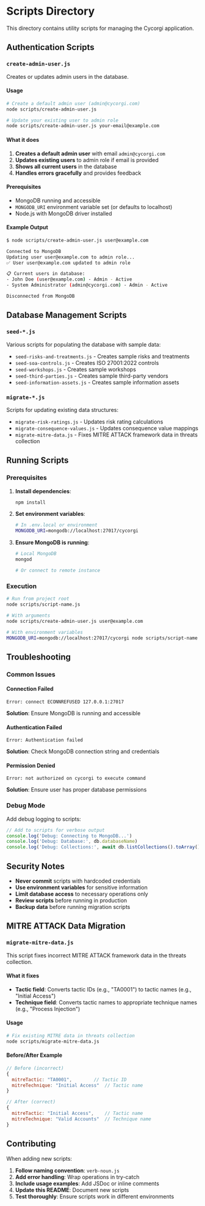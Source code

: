 # Scripts Directory

This directory contains utility scripts for managing the Cycorgi application.

## Authentication Scripts

### `create-admin-user.js`

Creates or updates admin users in the database.

#### Usage

```bash
# Create a default admin user (admin@cycorgi.com)
node scripts/create-admin-user.js

# Update your existing user to admin role
node scripts/create-admin-user.js your-email@example.com
```

#### What it does

1. **Creates a default admin user** with email `admin@cycorgi.com`
2. **Updates existing users** to admin role if email is provided
3. **Shows all current users** in the database
4. **Handles errors gracefully** and provides feedback

#### Prerequisites

- MongoDB running and accessible
- `MONGODB_URI` environment variable set (or defaults to localhost)
- Node.js with MongoDB driver installed

#### Example Output

```bash
$ node scripts/create-admin-user.js user@example.com

Connected to MongoDB
Updating user user@example.com to admin role...
✅ User user@example.com updated to admin role

📋 Current users in database:
- John Doe (user@example.com) - Admin - Active
- System Administrator (admin@cycorgi.com) - Admin - Active

Disconnected from MongoDB
```

## Database Management Scripts

### `seed-*.js`

Various scripts for populating the database with sample data:

- `seed-risks-and-treatments.js` - Creates sample risks and treatments
- `seed-soa-controls.js` - Creates ISO 27001:2022 controls
- `seed-workshops.js` - Creates sample workshops
- `seed-third-parties.js` - Creates sample third-party vendors
- `seed-information-assets.js` - Creates sample information assets

### `migrate-*.js`

Scripts for updating existing data structures:

- `migrate-risk-ratings.js` - Updates risk rating calculations
- `migrate-consequence-values.js` - Updates consequence value mappings
- `migrate-mitre-data.js` - Fixes MITRE ATTACK framework data in threats collection

## Running Scripts

### Prerequisites

1. **Install dependencies**:
   ```bash
   npm install
   ```

2. **Set environment variables**:
   ```bash
   # In .env.local or environment
   MONGODB_URI=mongodb://localhost:27017/cycorgi
   ```

3. **Ensure MongoDB is running**:
   ```bash
   # Local MongoDB
   mongod
   
   # Or connect to remote instance
   ```

### Execution

```bash
# Run from project root
node scripts/script-name.js

# With arguments
node scripts/create-admin-user.js user@example.com

# With environment variables
MONGODB_URI=mongodb://localhost:27017/cycorgi node scripts/script-name.js
```

## Troubleshooting

### Common Issues

#### Connection Failed
```
Error: connect ECONNREFUSED 127.0.0.1:27017
```
**Solution**: Ensure MongoDB is running and accessible

#### Authentication Failed
```
Error: Authentication failed
```
**Solution**: Check MongoDB connection string and credentials

#### Permission Denied
```
Error: not authorized on cycorgi to execute command
```
**Solution**: Ensure user has proper database permissions

### Debug Mode

Add debug logging to scripts:

```javascript
// Add to scripts for verbose output
console.log('Debug: Connecting to MongoDB...')
console.log('Debug: Database:', db.databaseName)
console.log('Debug: Collections:', await db.listCollections().toArray())
```

## Security Notes

- **Never commit** scripts with hardcoded credentials
- **Use environment variables** for sensitive information
- **Limit database access** to necessary operations only
- **Review scripts** before running in production
- **Backup data** before running migration scripts

## MITRE ATTACK Data Migration

### `migrate-mitre-data.js`

This script fixes incorrect MITRE ATTACK framework data in the threats collection.

#### What it fixes

- **Tactic field**: Converts tactic IDs (e.g., "TA0001") to tactic names (e.g., "Initial Access")
- **Technique field**: Converts tactic names to appropriate technique names (e.g., "Process Injection")

#### Usage

```bash
# Fix existing MITRE data in threats collection
node scripts/migrate-mitre-data.js
```

#### Before/After Example

```javascript
// Before (incorrect)
{
  mitreTactic: "TA0001",        // Tactic ID
  mitreTechnique: "Initial Access"  // Tactic name
}

// After (correct)
{
  mitreTactic: "Initial Access",    // Tactic name
  mitreTechnique: "Valid Accounts"  // Technique name
}
```

## Contributing

When adding new scripts:

1. **Follow naming convention**: `verb-noun.js`
2. **Add error handling**: Wrap operations in try-catch
3. **Include usage examples**: Add JSDoc or inline comments
4. **Update this README**: Document new scripts
5. **Test thoroughly**: Ensure scripts work in different environments 